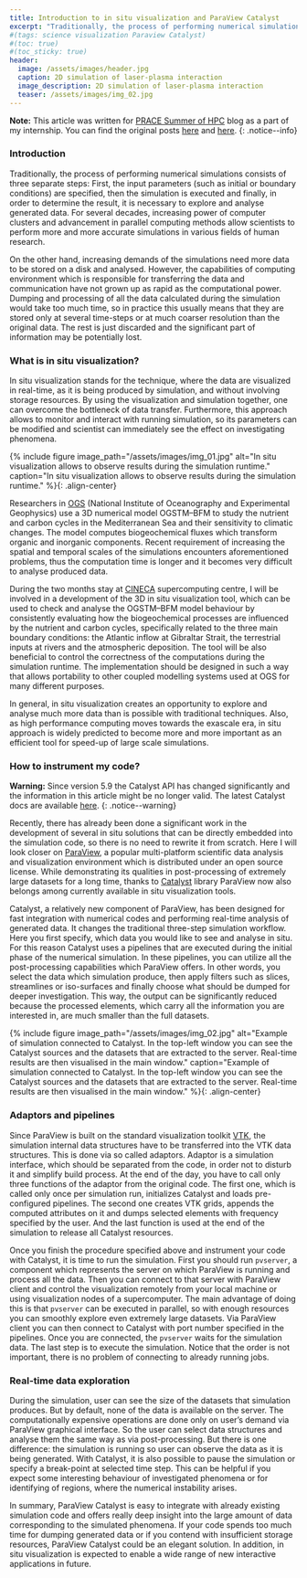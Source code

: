 ```yaml
---
title: Introduction to in situ visualization and ParaView Catalyst
excerpt: "Traditionally, the process of performing numerical simulations consists of three separate steps: First, the input parameters (such as initial or boundary conditions) are specified, then the simulation is executed and finally, in order to determine the result, it is necessary to explore and analyse generated data. For several decades, increasing power of computer clusters and advancement in parallel computing methods allow scientists to perform more and more accurate simulations in various fields of human research."
#(tags: science visualization Paraview Catalyst)
#(toc: true)
#(toc_sticky: true)
header:
  image: /assets/images/header.jpg
  caption: 2D simulation of laser-plasma interaction
  image_description: 2D simulation of laser-plasma interaction
  teaser: /assets/images/img_02.jpg
---
```


**Note:** This article was written for [PRACE Summer of HPC](https://summerofhpc.prace-ri.eu/) blog as a part of my internship. You can find the original posts [here](https://summerofhpc.prace-ri.eu/in-situ-visualization-technique/) and [here](https://summerofhpc.prace-ri.eu/introduction-to-paraview-catalyst/).
{: .notice--info}

### Introduction

Traditionally, the process of performing numerical simulations consists of three separate steps: First, the input parameters (such as initial or boundary conditions) are specified, then the simulation is executed and finally, in order to determine the result, it is necessary to explore and analyse generated data. For several decades, increasing power of computer clusters and advancement in parallel computing methods allow scientists to perform more and more accurate simulations in various fields of human research.

On the other hand, increasing demands of the simulations need more data to be stored on a disk and analysed. However, the capabilities of computing environment which is responsible for transferring the data and communication have not grown up as rapid as the computational power. Dumping and processing of all the data calculated during the simulation would take too much time, so in practice this usually means that they are stored only at several time-steps or at much coarser resolution than the original data. The rest is just discarded and the significant part of information may be potentially lost.

### What is in situ visualization?

In situ visualization stands for the technique, where the data are visualized in real-time, as it is being produced by simulation, and without involving storage resources. By using the visualization and simulation together, one can overcome the bottleneck of data transfer. Furthermore, this approach allows to monitor and interact with running simulation, so its parameters can be modified and scientist can immediately see the effect on investigating phenomena.

{% include figure image_path="/assets/images/img_01.jpg" alt="In situ visualization allows to observe results during the simulation runtime." caption="In situ visualization allows to observe results during the simulation runtime." %}{: .align-center}

Researchers in [OGS](https://www.inogs.it/en/) (National Institute of Oceanography and Experimental Geophysics) use a 3D numerical model OGSTM–BFM to study the nutrient and carbon cycles in the Mediterranean Sea and their sensitivity to climatic changes. The model computes biogeochemical fluxes which transform organic and inorganic components. Recent requirement of increasing the spatial and temporal scales of the simulations encounters aforementioned problems, thus the computation time is longer and it becomes very difficult to analyse produced data.

During the two months stay at [CINECA](https://www.cineca.it/en) supercomputing centre, I will be involved in a development of the 3D in situ visualization tool, which can be used to check and analyse the OGSTM–BFM model behaviour by consistently evaluating how the biogeochemical processes are influenced by the nutrient and carbon cycles, specifically related to the three main boundary conditions: the Atlantic inflow at Gibraltar Strait, the terrestrial inputs at rivers and the atmospheric deposition. The tool will be also beneficial to control the correctness of the computations during the simulation runtime. The implementation should be designed in such a way that allows portability to other coupled modelling systems used at OGS for many different purposes.

In general, in situ visualization creates an opportunity to explore and analyse much more data than is possible with traditional techniques. Also, as high performance computing moves towards the exascale era, in situ approach is widely predicted to become more and more important as an efficient tool for speed-up of large scale simulations.

### How to instrument my code?

**Warning:** Since version 5.9 the Catalyst API has changed significantly and the information in this article might be no longer valid. The latest Catalyst docs are available [here](https://catalyst-in-situ.readthedocs.io/en/latest/index.html). 
{: .notice--warning}

Recently, there has already been done a significant work in the development of several in situ solutions that can be directly embedded into the simulation code, so there is no need to rewrite it from scratch. Here I will look closer on [ParaView](https://www.paraview.org/), a popular multi-platform scientific data analysis and visualization environment which is distributed under an open source license. While demonstrating its qualities in post-processing of extremely large datasets for a long time, thanks to [Catalyst](https://www.paraview.org/in-situ/) library ParaView now also belongs among currently available in situ visualization tools.

Catalyst, a relatively new component of ParaView, has been designed for fast integration with numerical codes and performing real-time analysis of generated data. It changes the traditional three-step simulation workflow. Here you first specify, which data you would like to see and analyse in situ. For this reason Catalyst uses a pipelines that are executed during the initial phase of the numerical simulation. In these pipelines, you can utilize all the post-processing capabilities which ParaView offers. In other words, you select the data which simulation produce, then apply filters such as slices, streamlines or iso-surfaces and finally choose what should be dumped for deeper investigation. This way, the output can be significantly reduced because the processed elements, which carry all the information you are interested in, are much smaller than the full datasets.

{% include figure image_path="/assets/images/img_02.jpg" alt="Example of simulation connected to Catalyst. In the top-left window you can see the Catalyst sources and the datasets that are extracted to the server. Real-time results are then visualised in the main window." caption="Example of simulation connected to Catalyst. In the top-left window you can see the Catalyst sources and the datasets that are extracted to the server. Real-time results are then visualised in the main window." %}{: .align-center}

### Adaptors and pipelines

Since ParaView is built on the standard visualization toolkit [VTK](https://vtk.org/), the simulation internal data structures have to be transferred into the VTK data structures. This is done via so called adaptors. Adaptor is a simulation interface, which should be separated from the code, in order not to disturb it and simplify build process. At the end of the day, you have to call only three functions of the adaptor from the original code. The first one, which is called only once per simulation run, initializes Catalyst and loads pre-configured pipelines. The second one creates VTK grids, appends the computed attributes on it and dumps selected elements with frequency specified by the user. And the last function is used at the end of the simulation to release all Catalyst resources.

Once you finish the procedure specified above and instrument your code with Catalyst, it is time to run the simulation. First you should run `pvserver`, a component which represents the server on which ParaView is running and process all the data. Then you can connect to that server with ParaView client and control the visualization remotely from your local machine or using visualization nodes of a supercomputer. The main advantage of doing this is that `pvserver` can be executed in parallel, so with enough resources you can smoothly explore even extremely large datasets. Via ParaView client you can then connect to Catalyst with port number specified in the pipelines. Once you are connected, the `pvserver` waits for the simulation data. The last step is to execute the simulation. Notice that the order is not important, there is no problem of connecting to already running jobs.

### Real-time data exploration

During the simulation, user can see the size of the datasets that simulation produces. But by default, none of the data is available on the server. The computationally expensive operations are done only on user’s demand via ParaView graphical interface. So the user can select data structures and analyse them the same way as via post-processing. But there is one difference: the simulation is running so user can observe the data as it is being generated. With Catalyst, it is also possible to pause the simulation or specify a break-point at selected time step. This can be helpful if you expect some interesting behaviour of investigated phenomena or for identifying of regions, where the numerical instability arises.

In summary, ParaView Catalyst is easy to integrate with already existing simulation code and offers really deep insight into the large amount of data corresponding to the simulated phenomena. If your code spends too much time for dumping generated data or if you contend with insufficient storage resources, ParaView Catalyst could be an elegant solution. In addition, in situ visualization is expected to enable a wide range of new interactive applications in future.

